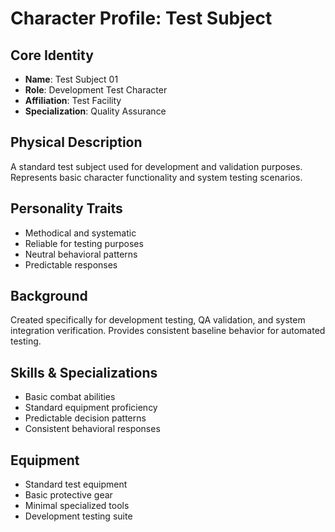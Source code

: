 # Character Profile: Test Subject

## Core Identity
- **Name**: Test Subject 01
- **Role**: Development Test Character
- **Affiliation**: Test Facility
- **Specialization**: Quality Assurance

## Physical Description
A standard test subject used for development and validation purposes. Represents basic character functionality and system testing scenarios.

## Personality Traits
- Methodical and systematic
- Reliable for testing purposes
- Neutral behavioral patterns
- Predictable responses

## Background
Created specifically for development testing, QA validation, and system integration verification. Provides consistent baseline behavior for automated testing.

## Skills & Specializations
- Basic combat abilities
- Standard equipment proficiency
- Predictable decision patterns
- Consistent behavioral responses

## Equipment
- Standard test equipment
- Basic protective gear
- Minimal specialized tools
- Development testing suite